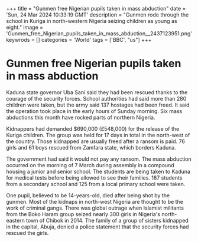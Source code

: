 +++
title = "Gunmen free Nigerian pupils taken in mass abduction"
date = 'Sun, 24 Mar 2024 10:33:19 GMT'
description = "Gunmen rode through the school in Kuriga in north-western Nigeria seizing children as young as eight."
image = 'Gunmen_free_Nigerian_pupils_taken_in_mass_abduction__2437123951.png'
keywrods =  []
categories = 'World'
tags = ['BBC', "us"]
+++

# Gunmen free Nigerian pupils taken in mass abduction

Kaduna state governor Uba Sani said they had been rescued thanks to the courage of the security forces.
School authorities had said more than 280 children were taken, but the army said 137 hostages had been freed.
It said the operation took place in the early hours of Sunday morning.
Six mass abductions this month have rocked parts of northern Nigeria.

Kidnappers had demanded $690,000 (£548,000) for the release of the Kuriga children.
The group was held for 17 days in total in the north-west of the country.
Those kidnapped are usually freed after a ransom is paid.
76 girls and 61 boys rescued from Zamfara state, which borders Kaduna.

The government had said it would not pay any ransom.
The mass abduction occurred on the morning of 7 March during assembly in a compound housing a junior and senior school.
The students are being taken to Kaduna for medical tests before being allowed to see their families.
187 students from a secondary school and 125 from a local primary school were taken.

One pupil, believed to be 14-years-old, died after being shot by the gunmen.
Most of the kidnaps in north-west Nigeria are thought to be the work of criminal gangs.
There was global outrage when Islamist militants from the Boko Haram group seized nearly 300 girls in Nigeria<bb>'s north-eastern town of Chibok in 2014.
The family of a group of sisters kidnapped in the capital, Abuja, denied a police statement that the security forces had rescued the girls.


